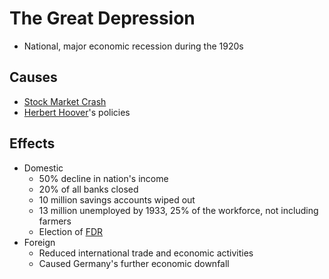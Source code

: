 # The Great Depression
- National, major economic recession during the 1920s

## Causes
- [Stock Market Crash](stock_market_crash.md)
- [Herbert Hoover](../people/hoover_herbert.md)'s policies

## Effects
- Domestic
    - 50% decline in nation's income
    - 20% of all banks closed
    - 10 million savings accounts wiped out
    - 13 million unemployed by 1933, 25% of the workforce, not including farmers
    - Election of [FDR](../people/roosevelt_franklin.md)
- Foreign
    - Reduced international trade and economic activities
    - Caused Germany's further economic downfall